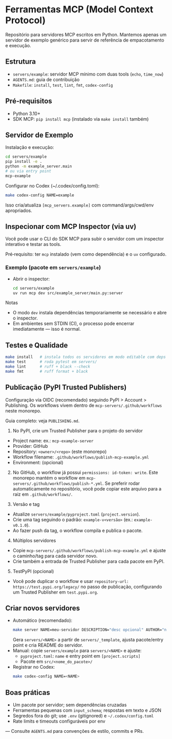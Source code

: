 # Ferramentas MCP (Model Context Protocol)

Repositório para servidores MCP escritos em Python. Mantemos apenas um servidor de exemplo genérico para servir de referência de empacotamento e execução.

## Estrutura
- `servers/example`: servidor MCP mínimo com duas tools (`echo`, `time_now`)
- `AGENTS.md`: guia de contribuição
- `Makefile`: `install`, `test`, `lint`, `fmt`, `codex-config`

## Pré‑requisitos
- Python 3.10+
- SDK MCP: `pip install mcp` (instalado via `make install` também)

## Servidor de Exemplo
Instalação e execução:
```bash
cd servers/example
pip install -e .
python -m example_server.main
# ou via entry point
mcp-example
```

Configurar no Codex (~/.codex/config.toml):
```bash
make codex-config NAME=example
```
Isso cria/atualiza `[mcp_servers.example]` com command/args/cwd/env apropriados.

## Inspecionar com MCP Inspector (via uv)
Você pode usar o CLI do SDK MCP para subir o servidor com um inspector interativo e testar as tools.

Pré‑requisito: ter `mcp` instalado (vem como dependência) e o `uv` configurado.

### Exemplo (pacote em `servers/example`)
- Abrir o inspector:
  ```bash
  cd servers/example
  uv run mcp dev src/example_server/main.py:server
  ```

Notas
- O modo `dev` instala dependências temporariamente se necessário e abre o inspector.
- Em ambientes sem STDIN (CI), o processo pode encerrar imediatamente — isso é normal.

## Testes e Qualidade
```bash
make install   # instala todos os servidores em modo editable com deps de dev
make test      # roda pytest em servers/
make lint      # ruff + black --check
make fmt       # ruff format + black
```

## Publicação (PyPI Trusted Publishers)
Configuração via OIDC (recomendado) seguindo PyPI > Account > Publishing. Os workflows vivem dentro de `mcp-servers/.github/workflows` neste monorepo.

Guia completo: veja `PUBLISHING.md`.

1) No PyPI, crie um Trusted Publisher para o projeto do servidor
- Project name: ex.: `mcp-example-server`
- Provider: GitHub
- Repository: `<owner>/<repo>` (este monorepo)
- Workflow filename: `.github/workflows/publish-mcp-example.yml`
- Environment: (opcional)

2) No GitHub, o workflow já possui `permissions: id-token: write`. Este monorepo mantém o workflow em `mcp-servers/.github/workflows/publish-*.yml`. Se preferir rodar automaticamente no repositório, você pode copiar este arquivo para a raiz em `.github/workflows/`.

3) Versão e tag
- Atualize `servers/example/pyproject.toml` (`project.version`).
- Crie uma tag seguindo o padrão: `example-v<versão>` (ex.: `example-v0.1.0`).
- Ao fazer push da tag, o workflow compila e publica o pacote.

4) Múltiplos servidores
- Copie `mcp-servers/.github/workflows/publish-mcp-example.yml` e ajuste o caminho/tag para cada servidor novo.
- Crie também a entrada de Trusted Publisher para cada pacote em PyPI.

5) TestPyPI (opcional)
- Você pode duplicar o workflow e usar `repository-url: https://test.pypi.org/legacy/` no passo de publicação, configurando um Trusted Publisher em `test.pypi.org`.

## Criar novos servidores
- Automático (recomendado):
  ```bash
  make server NAME=meu-servidor DESCRIPTION="desc opcional" AUTHOR="nome opcional"
  ```
  Gera `servers/<NAME>` a partir de `servers/_template`, ajusta pacote/entry point e cria README do servidor.
- Manual: copie `servers/example` para `servers/<NAME>` e ajuste:
  - `pyproject.toml`: `name` e entry point em `[project.scripts]`
  - Pacote em `src/<nome_do_pacote>/`
- Registrar no Codex:
  ```bash
  make codex-config NAME=<NAME>
  ```

## Boas práticas
- Um pacote por servidor; sem dependências cruzadas
- Ferramentas pequenas com `input_schema`; respostas em texto e JSON
- Segredos fora do git; use `.env` (gitignored) e `~/.codex/config.toml`
- Rate limits e timeouts configuráveis por env

—
Consulte `AGENTS.md` para convenções de estilo, commits e PRs.
